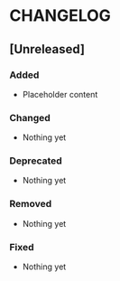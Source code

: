 # CHANGELOG

## [Unreleased]

### Added

- Placeholder content

### Changed

- Nothing yet

### Deprecated

- Nothing yet

### Removed

- Nothing yet

### Fixed

- Nothing yet